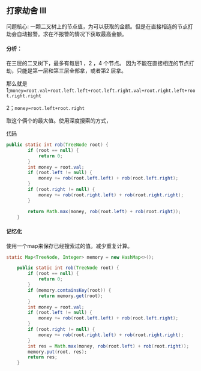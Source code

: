 ## 打家劫舍 Ⅲ

问题核心: 一颗二叉树上的节点值，为可以获取的金额。但是在直接相连的节点打劫会自动报警。求在不报警的情况下获取最高金额。

#### 分析：

在三层的二叉树下，最多有每层1 ，2 ，4 个节点。 因为不能在直接相连的节点打劫，只能是第一层和第三层全部拿，或者第2 层拿。

那么就是1;`money=root.val+root.left.left+root.left.right.val+root.right.left+root.right.right` 

2；`money=root.left+root.right`

 取这个俩个的最大值。使用深度搜索的方式，

[代码](Rob.java)

```java
public static int rob(TreeNode root) {
        if (root == null) {
            return 0;
        }
        int money = root.val;
        if (root.left != null) {
            money += rob(root.left.left) + rob(root.left.right);
        }
        if (root.right != null) {
            money += rob(root.right.left) + rob(root.right.right);
        }

        return Math.max(money, rob(root.left) + rob(root.right));
    }
```



#### 记忆化

使用一个map来保存已经搜索过的值。减少重复计算。

```java
static Map<TreeNode, Integer> memory = new HashMap<>();

    public static int rob(TreeNode root) {
        if (root == null) {
            return 0;
        }
        if (memory.containsKey(root)) {
            return memory.get(root);
        }
        int money = root.val;
        if (root.left != null) {
            money += rob(root.left.left) + rob(root.left.right);
        }
        if (root.right != null) {
            money += rob(root.right.left) + rob(root.right.right);
        }
        int res = Math.max(money, rob(root.left) + rob(root.right));
        memory.put(root, res);
        return res;
    }
```

